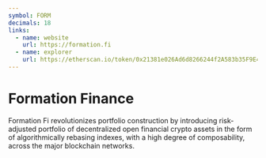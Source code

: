 ```yaml
---
symbol: FORM
decimals: 18
links:
  - name: website
    url: https://formation.fi
  - name: explorer
    url: https://etherscan.io/token/0x21381e026Ad6d8266244f2A583b35F9E4413FA2a
---
```


# Formation Finance

Formation Fi revolutionizes portfolio construction by introducing risk-adjusted portfolio of decentralized open financial crypto assets in the form of algorithmically rebasing indexes, with a high degree of composability, across the major blockchain networks.

